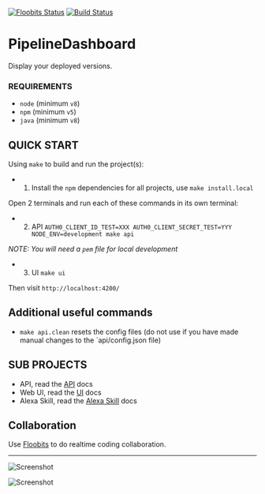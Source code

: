 [![Floobits Status](https://floobits.com/eddiejaoude/DashboardHub-PipelineDashboard.svg)](https://floobits.com/eddiejaoude/DashboardHub-PipelineDashboard/redirect)
[![Build Status](https://travis-ci.org/DashboardHub/PipelineDashboard.svg?branch=prototype-v0.8.0)](https://travis-ci.org/DashboardHub/PipelineDashboard)

# PipelineDashboard

Display your deployed versions.

### REQUIREMENTS

- `node` (minimum `v8`)
- `npm` (minimum `v5`)
- `java` (minimum `v8`)

## QUICK START

Using `make` to build and run the project(s):

- 1. Install the `npm` dependencies for all projects, use `make install.local`

Open 2 terminals and run each of these commands in its own terminal:

- 2. API `AUTH0_CLIENT_ID_TEST=XXX AUTH0_CLIENT_SECRET_TEST=YYY NODE_ENV=development make api`

*NOTE: You will need a `pem` file for local development*

- 3. UI `make ui`

Then visit `http://localhost:4200/`

## Additional useful commands

- `make api.clean` resets the config files (do not use if you have made manual changes to the `api/config.json file)

## SUB PROJECTS

* API, read the [API](api/README.md) docs 
* Web UI, read the [UI](web/README.md) docs 
* Alexa Skill, read the [Alexa Skill](alexa/README.md) docs 

## Collaboration

Use [Floobits](https://floobits.com/eddiejaoude/DashboardHub-PipelineDashboard) to do realtime coding collaboration.

---

![Screenshot](https://user-images.githubusercontent.com/624760/33978327-0ee1e370-e097-11e7-924c-670f76b562d3.png)

![Screenshot](https://user-images.githubusercontent.com/624760/33978333-160b9bf0-e097-11e7-8ef0-efeb9751f019.png)
